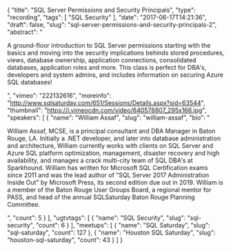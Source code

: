 {
  "title": "SQL Server Permissions and Security Principals",
  "type": "recording",
  "tags": [
    "SQL Security"
  ],
  "date": "2017-06-17T14:21:36",
  "draft": false,
  "slug": "sql-server-permissions-and-security-principals-2",
  "abstract": "<p>A ground-floor introduction to SQL Server permissions starting with the basics and moving into the security implications behinds stored procedures, views, database ownership, application connections, consolidated databases, application roles and more. This class is perfect for DBA's, developers and system admins, and includes information on securing Azure SQL databases!</p>",
  "vimeo": "222132616",
  "moreinfo": "http://www.sqlsaturday.com/651/Sessions/Details.aspx?sid=63544",
  "thumbnail": "https://i.vimeocdn.com/video/640578807_295x166.jpg",
  "speakers": [
    {
      "name": "William Assaf",
      "slug": "william-assaf",
      "bio": "<p>William Assaf, MCSE, is a principal consultant and DBA Manager in Baton Rouge, LA. Initially a .NET developer, and later into database administration and architecture, William currently works with clients on SQL Server and Azure SQL platform optimization, management, disaster recovery and high availability, and manages a crack multi-city team of SQL DBA's at Sparkhound. William has written for Microsoft SQL Certification exams since 2011 and was the lead author of \"SQL Server 2017 Administration Inside Out\" by Microsoft Press, its second edition due out in 2019. William is a member of the Baton Rouge User Groups Board, a regional mentor for PASS, and head of the annual SQLSaturday Baton Rouge Planning Committee.</p>",
      "count": 5
    }
  ],
  "ugtvtags": [
    {
      "name": "SQL Security",
      "slug": "sql-security",
      "count": 6
    }
  ],
  "meetups": [
    {
      "name": "SQL Saturday",
      "slug": "sql-saturday",
      "count": 127
    },
    {
      "name": "Houston SQL Saturday",
      "slug": "houston-sql-saturday",
      "count": 43
    }
  ]
}